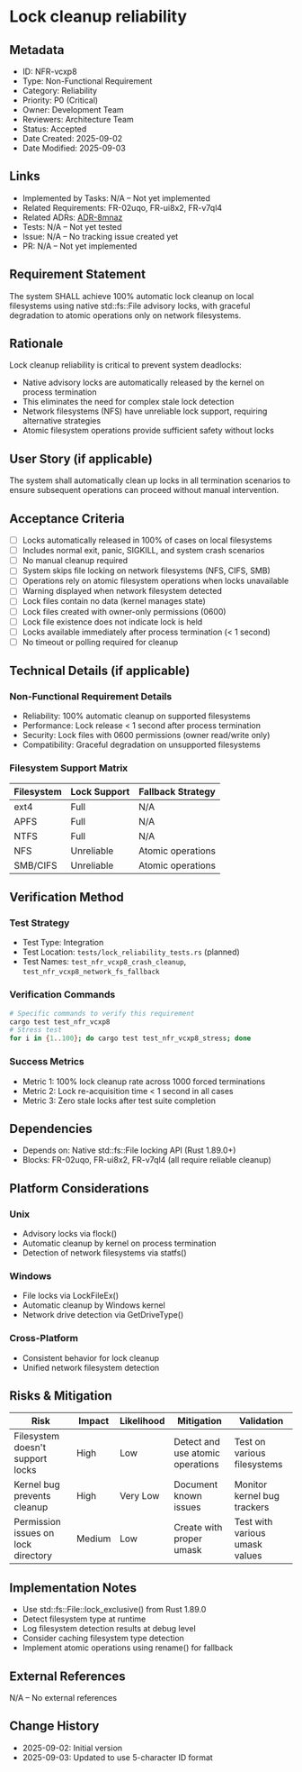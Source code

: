 # Lock cleanup reliability

## Metadata
- ID: NFR-vcxp8
- Type: Non-Functional Requirement
- Category: Reliability
- Priority: P0 (Critical)
- Owner: Development Team
- Reviewers: Architecture Team
- Status: Accepted
- Date Created: 2025-09-02
- Date Modified: 2025-09-03

## Links
- Implemented by Tasks: N/A – Not yet implemented
- Related Requirements: FR-02uqo, FR-ui8x2, FR-v7ql4
- Related ADRs: [ADR-8mnaz](../adr/ADR-8mnaz-concurrent-process-locking-strategy.md)
- Tests: N/A – Not yet tested
- Issue: N/A – No tracking issue created yet
- PR: N/A – Not yet implemented

## Requirement Statement

The system SHALL achieve 100% automatic lock cleanup on local filesystems using native std::fs::File advisory locks, with graceful degradation to atomic operations only on network filesystems.

## Rationale

Lock cleanup reliability is critical to prevent system deadlocks:
- Native advisory locks are automatically released by the kernel on process termination
- This eliminates the need for complex stale lock detection
- Network filesystems (NFS) have unreliable lock support, requiring alternative strategies
- Atomic filesystem operations provide sufficient safety without locks

## User Story (if applicable)

The system shall automatically clean up locks in all termination scenarios to ensure subsequent operations can proceed without manual intervention.

## Acceptance Criteria

- [ ] Locks automatically released in 100% of cases on local filesystems
- [ ] Includes normal exit, panic, SIGKILL, and system crash scenarios
- [ ] No manual cleanup required
- [ ] System skips file locking on network filesystems (NFS, CIFS, SMB)
- [ ] Operations rely on atomic filesystem operations when locks unavailable
- [ ] Warning displayed when network filesystem detected
- [ ] Lock files contain no data (kernel manages state)
- [ ] Lock files created with owner-only permissions (0600)
- [ ] Lock file existence does not indicate lock is held
- [ ] Locks available immediately after process termination (< 1 second)
- [ ] No timeout or polling required for cleanup

## Technical Details (if applicable)

### Non-Functional Requirement Details
- Reliability: 100% automatic cleanup on supported filesystems
- Performance: Lock release < 1 second after process termination
- Security: Lock files with 0600 permissions (owner read/write only)
- Compatibility: Graceful degradation on unsupported filesystems

### Filesystem Support Matrix
| Filesystem | Lock Support | Fallback Strategy |
|------------|--------------|-------------------|
| ext4 | Full | N/A |
| APFS | Full | N/A |
| NTFS | Full | N/A |
| NFS | Unreliable | Atomic operations |
| SMB/CIFS | Unreliable | Atomic operations |

## Verification Method

### Test Strategy
- Test Type: Integration
- Test Location: `tests/lock_reliability_tests.rs` (planned)
- Test Names: `test_nfr_vcxp8_crash_cleanup`, `test_nfr_vcxp8_network_fs_fallback`

### Verification Commands
```bash
# Specific commands to verify this requirement
cargo test test_nfr_vcxp8
# Stress test
for i in {1..100}; do cargo test test_nfr_vcxp8_stress; done
```

### Success Metrics
- Metric 1: 100% lock cleanup rate across 1000 forced terminations
- Metric 2: Lock re-acquisition time < 1 second in all cases
- Metric 3: Zero stale locks after test suite completion

## Dependencies

- Depends on: Native std::fs::File locking API (Rust 1.89.0+)
- Blocks: FR-02uqo, FR-ui8x2, FR-v7ql4 (all require reliable cleanup)

## Platform Considerations

### Unix
- Advisory locks via flock()
- Automatic cleanup by kernel on process termination
- Detection of network filesystems via statfs()

### Windows
- File locks via LockFileEx()
- Automatic cleanup by Windows kernel
- Network drive detection via GetDriveType()

### Cross-Platform
- Consistent behavior for lock cleanup
- Unified network filesystem detection

## Risks & Mitigation

| Risk | Impact | Likelihood | Mitigation | Validation |
|------|--------|------------|------------|------------|
| Filesystem doesn't support locks | High | Low | Detect and use atomic operations | Test on various filesystems |
| Kernel bug prevents cleanup | High | Very Low | Document known issues | Monitor kernel bug trackers |
| Permission issues on lock directory | Medium | Low | Create with proper umask | Test with various umask values |

## Implementation Notes

- Use std::fs::File::lock_exclusive() from Rust 1.89.0
- Detect filesystem type at runtime
- Log filesystem detection results at debug level
- Consider caching filesystem type detection
- Implement atomic operations using rename() for fallback

## External References
N/A – No external references

## Change History

- 2025-09-02: Initial version
- 2025-09-03: Updated to use 5-character ID format